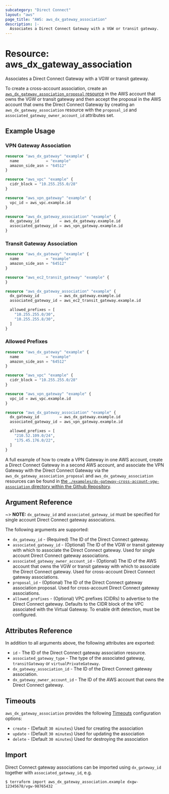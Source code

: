 ```yaml
---
subcategory: "Direct Connect"
layout: "aws"
page_title: "AWS: aws_dx_gateway_association"
description: |-
  Associates a Direct Connect Gateway with a VGW or transit gateway.
---
```


# Resource: aws_dx_gateway_association

Associates a Direct Connect Gateway with a VGW or transit gateway.

To create a cross-account association, create an [`aws_dx_gateway_association_proposal` resource](/docs/providers/aws/r/dx_gateway_association_proposal.html)
in the AWS account that owns the VGW or transit gateway and then accept the proposal in the AWS account that owns the Direct Connect Gateway
by creating an `aws_dx_gateway_association` resource with the `proposal_id` and `associated_gateway_owner_account_id` attributes set.

## Example Usage

### VPN Gateway Association

```terraform
resource "aws_dx_gateway" "example" {
  name            = "example"
  amazon_side_asn = "64512"
}

resource "aws_vpc" "example" {
  cidr_block = "10.255.255.0/28"
}

resource "aws_vpn_gateway" "example" {
  vpc_id = aws_vpc.example.id
}

resource "aws_dx_gateway_association" "example" {
  dx_gateway_id         = aws_dx_gateway.example.id
  associated_gateway_id = aws_vpn_gateway.example.id
}
```

### Transit Gateway Association

```terraform
resource "aws_dx_gateway" "example" {
  name            = "example"
  amazon_side_asn = "64512"
}

resource "aws_ec2_transit_gateway" "example" {
}

resource "aws_dx_gateway_association" "example" {
  dx_gateway_id         = aws_dx_gateway.example.id
  associated_gateway_id = aws_ec2_transit_gateway.example.id

  allowed_prefixes = [
    "10.255.255.0/30",
    "10.255.255.8/30",
  ]
}
```

### Allowed Prefixes

```terraform
resource "aws_dx_gateway" "example" {
  name            = "example"
  amazon_side_asn = "64512"
}

resource "aws_vpc" "example" {
  cidr_block = "10.255.255.0/28"
}

resource "aws_vpn_gateway" "example" {
  vpc_id = aws_vpc.example.id
}

resource "aws_dx_gateway_association" "example" {
  dx_gateway_id         = aws_dx_gateway.example.id
  associated_gateway_id = aws_vpn_gateway.example.id

  allowed_prefixes = [
    "210.52.109.0/24",
    "175.45.176.0/22",
  ]
}
```

A full example of how to create a VPN Gateway in one AWS account, create a Direct Connect Gateway in a second AWS account, and associate the VPN Gateway with the Direct Connect Gateway via the `aws_dx_gateway_association_proposal` and `aws_dx_gateway_association` resources can be found in [the `./examples/dx-gateway-cross-account-vgw-association` directory within the Github Repository](https://github.com/hashicorp/terraform-provider-aws/tree/main/examples/dx-gateway-cross-account-vgw-association).

## Argument Reference

~> **NOTE:** `dx_gateway_id` and `associated_gateway_id` must be specified for single account Direct Connect gateway associations.

The following arguments are supported:

* `dx_gateway_id` - (Required) The ID of the Direct Connect gateway.
* `associated_gateway_id` - (Optional) The ID of the VGW or transit gateway with which to associate the Direct Connect gateway.
Used for single account Direct Connect gateway associations.
* `associated_gateway_owner_account_id` - (Optional) The ID of the AWS account that owns the VGW or transit gateway with which to associate the Direct Connect gateway.
Used for cross-account Direct Connect gateway associations.
* `proposal_id` - (Optional) The ID of the Direct Connect gateway association proposal.
Used for cross-account Direct Connect gateway associations.
* `allowed_prefixes` - (Optional) VPC prefixes (CIDRs) to advertise to the Direct Connect gateway. Defaults to the CIDR block of the VPC associated with the Virtual Gateway. To enable drift detection, must be configured.

## Attributes Reference

In addition to all arguments above, the following attributes are exported:

* `id` - The ID of the Direct Connect gateway association resource.
* `associated_gateway_type` - The type of the associated gateway, `transitGateway` or `virtualPrivateGateway`.
* `dx_gateway_association_id` - The ID of the Direct Connect gateway association.
* `dx_gateway_owner_account_id` - The ID of the AWS account that owns the Direct Connect gateway.

## Timeouts

`aws_dx_gateway_association` provides the following
[Timeouts](https://www.terraform.io/docs/configuration/blocks/resources/syntax.html#operation-timeouts) configuration options:

- `create` - (Default `30 minutes`) Used for creating the association
- `update` - (Default `30 minutes`) Used for updating the association
- `delete` - (Default `30 minutes`) Used for destroying the association

## Import

Direct Connect gateway associations can be imported using `dx_gateway_id` together with `associated_gateway_id`,
e.g.

```
$ terraform import aws_dx_gateway_association.example dxgw-12345678/vgw-98765432
```
